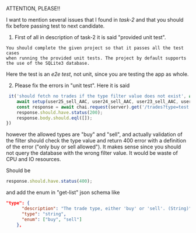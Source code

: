 ATTENTION, PLEASE!!

I want to mention several issues that I found in *task-2* and that you should fix
before passing test to next candidate. 

1. First of all in description of task-2 it is said "provided unit test". 
```text
You should complete the given project so that it passes all the test cases 
when running the provided unit tests. The project by default supports the use of the SQLite3 database.
```
Here the test is an *e2e test*, not unit, since you are testing the app as whole.

2. Please fix the errors in "unit test".
Here it is said
```js
 it('should fetch no trades if the type filter value does not exist', async () => {
    await setup(user25_sell_AAC, user24_sell_AAC, user23_sell_AAC, user23_buy_ABX);
    const response = await chai.request(server).get('/trades?type=test')
    response.should.have.status(200);
    response.body.should.eql([]);
})
```
however the allowed types are "buy" and "sell", and actually validation of the filter should
check the type value and return 400 error with a definition of the error ("only buy or sell allowed").
It makes sense since you should not query the database with the wrong filter value. It would be 
waste of CPU and IO resources.

Should be 
```js
response.should.have.status(400);
```
and add the enum in "get-list" json schema like
```json
"type": {
      "description": "The trade type, either 'buy' or 'sell'. (String)",
      "type": "string",
      "enum": ["buy", "sell"]
    },
```

